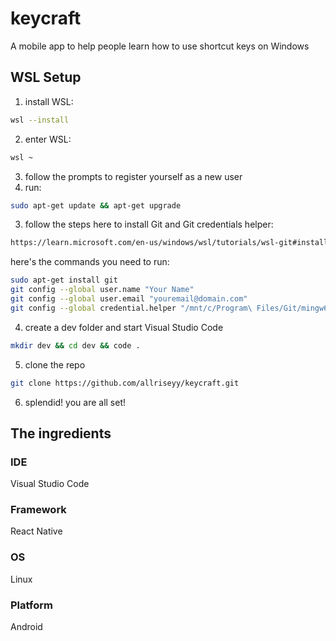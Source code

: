 # keycraft
A mobile app to help people learn how to use shortcut keys on Windows

## WSL Setup
1. install WSL:
```bash
wsl --install
```
2. enter WSL:
```bash
wsl ~
```
3. follow the prompts to register yourself as a new user
4. run:
```bash
sudo apt-get update && apt-get upgrade
```
3. follow the steps here to install Git and Git credentials helper: 
```bash
https://learn.microsoft.com/en-us/windows/wsl/tutorials/wsl-git#installing-git
```
here's the commands you need to run:
```bash
sudo apt-get install git
git config --global user.name "Your Name"
git config --global user.email "youremail@domain.com"
git config --global credential.helper "/mnt/c/Program\ Files/Git/mingw64/bin/git-credential-manager.exe"
```
4. create a dev folder and start Visual Studio Code
```bash
mkdir dev && cd dev && code .
```
5. clone the repo
```bash
git clone https://github.com/allriseyy/keycraft.git
```
6. splendid! you are all set!

## The ingredients
### IDE
Visual Studio Code
### Framework
React Native
### OS
Linux
### Platform
Android
